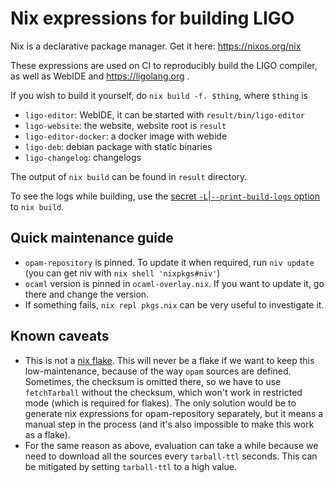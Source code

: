 # Nix expressions for building LIGO

Nix is a declarative package manager. Get it here: https://nixos.org/nix

These expressions are used on CI to reproducibly build the LIGO compiler, as well as WebIDE and https://ligolang.org .

If you wish to build it yourself, do `nix build -f. $thing`, where `$thing` is

- `ligo-editor`: WebIDE, it can be started with `result/bin/ligo-editor`
- `ligo-website`: the website, website root is `result`
- `ligo-editor-docker`: a docker image with webide
- `ligo-deb`: debian package with static binaries
- `ligo-changelog`: changelogs

The output of `nix build` can be found in `result` directory.

To see the logs while building, use the [secret
`-L`|`--print-build-logs`
option](https://github.com/NixOS/nix/issues/1904#issuecomment-706518776)
to `nix build`.

## Quick maintenance guide

- `opam-repository` is pinned. To update it when required, run `niv update` (you can get niv with `nix shell 'nixpkgs#niv'`)
- `ocaml` version is pinned in `ocaml-overlay.nix`. If you want to update it, go there and change the version.
- If something fails, `nix repl pkgs.nix` can be very useful to investigate it.

## Known caveats

- This is not a [nix flake](https://gist.github.com/edolstra/40da6e3a4d4ee8fd019395365e0772e7). This will never be a flake if we want to keep this low-maintenance, because of the way `opam` sources are defined. Sometimes, the checksum is omitted there, so we have to use `fetchTarball` without the checksum, which won't work in restricted mode (which is required for flakes). The only solution would be to generate nix expressions for opam-repository separately, but it means a manual step in the process (and it's also impossible to make this work as a flake).
- For the same reason as above, evaluation can take a while because we need to download all the sources every `tarball-ttl` seconds. This can be mitigated by setting `tarball-ttl` to a high value.
